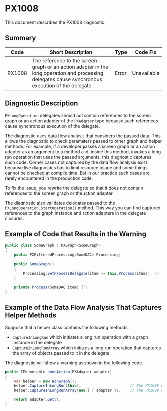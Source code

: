 # PX1008
This document describes the PX1008 diagnostic.

## Summary

| Code   | Short Description                                                                         | Type                           | Code Fix    | 
| ------ | ----------------------------------------------------------------------------------------- | ------------------------------ | ----------- | 
| PX1008 | The reference to the screen graph or an action adapter in the long operation and processing delegates cause synchronous execution of the delegate. | Error | Unavailable | 

## Diagnostic Description
`PXLongOperation` delegates should not contain references to the screen graph or an action adapter of the `PXAdapter` type because such references cause synchronous execution of the delegate.

The diagnostic uses data flow analysis that considers the passed data. This allows the diagnostic to check parameters passed to other graph and helper methods. 
For example, if a developer passes a screen graph or an action adapter as an argument to a method and, inside this method, invokes a long run operation that uses the passed arguments, this diagnostic captures such code. 
Corner cases not captured by the data flow analysis exist because live diagnostics has to limit resource usage and some things cannot be checked at compile time. But in our practice such cases are rarely encountered in the production code.    

To fix the issue, you rewrite the delegate so that it does not contain references to the screen graph or the action adapter.

The diagnostic also validates delegates passed to the `PXLongOperation.StartOperation()` method. This way you can find captured references to the graph instance and action adapters in the delegate closures.

## Example of Code that Results in the Warning

```C#
public class SomeGraph : PXGraph<SomeGraph>
{
    public PXFilteredProcessing<SomeDAC> Processing;
  
    public SomeGraph()
    {
        Processing.SetProcessDelegate(item => this.Process(item)); // The PX1008 error is displayed for this line.
    }
  
    private Process(SomeDAC item) { }
}
```

## Example of the Data Flow Analysis That Captures Helper Methods

Suppose that a helper class contains the following methods:
 - `CaptureInLongRun` which initiates a long run operation with a graph instance in the delegate
 - `CaptureInLongRunArray` which initiates a long run operation that captures the array of objects passed to it in the delegate
 
The diagnostic will show a warning as shown in the following code.

```C#
public IEnumerable someAction(PXAdapter adapter)
{
	var helper = new NonGraph();
	helper.CaptureInLongRun(this);                      // The PX1008 error is displayed for this line.
    helper.CaptureInLongRunArray(new[] { adapter });    // The PX1008 error is displayed for this line.

	return adapter.Get();
}
```